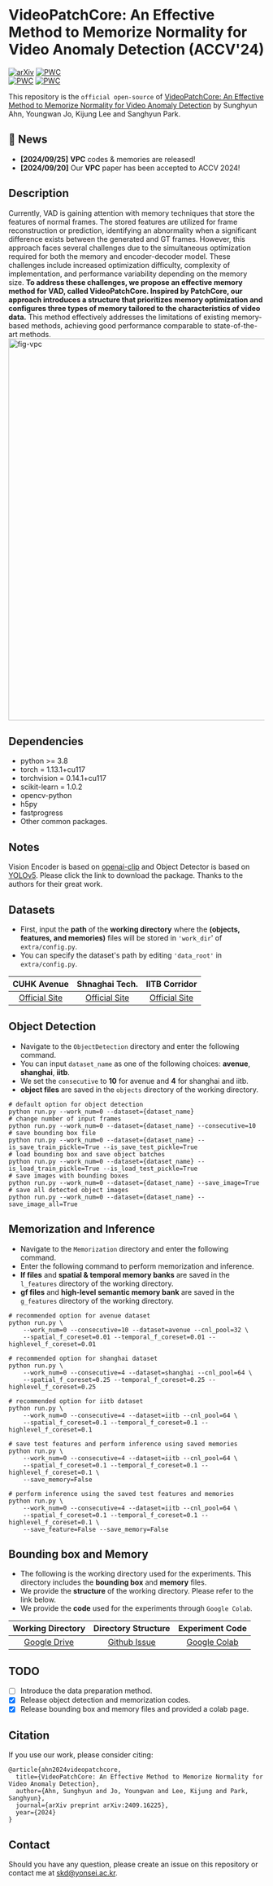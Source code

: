 # VideoPatchCore: An Effective Method to Memorize Normality for Video Anomaly Detection (ACCV'24)
[![arXiv](https://img.shields.io/badge/arXiv-<2409.16225>-<COLOR>.svg)](https://arxiv.org/abs/2409.16225)
[![PWC](https://img.shields.io/endpoint.svg?url=https://paperswithcode.com/badge/videopatchcore-an-effective-method-to/video-anomaly-detection-on-cuhk-avenue)](https://paperswithcode.com/sota/video-anomaly-detection-on-cuhk-avenue?p=videopatchcore-an-effective-method-to)  
[![PWC](https://img.shields.io/endpoint.svg?url=https://paperswithcode.com/badge/videopatchcore-an-effective-method-to/video-anomaly-detection-on-iitb-corridor-1)](https://paperswithcode.com/sota/video-anomaly-detection-on-iitb-corridor-1?p=videopatchcore-an-effective-method-to)
[![PWC](https://img.shields.io/endpoint.svg?url=https://paperswithcode.com/badge/videopatchcore-an-effective-method-to/video-anomaly-detection-on-shanghaitech-4)](https://paperswithcode.com/sota/video-anomaly-detection-on-shanghaitech-4?p=videopatchcore-an-effective-method-to)

This repository is the ```official open-source``` of [VideoPatchCore: An Effective Method to Memorize Normality for Video Anomaly Detection](https://arxiv.org/pdf/2409.16225)
by Sunghyun Ahn, Youngwan Jo, Kijung Lee and Sanghyun Park.

## 📣 News
* **[2024/09/25]** **VPC** codes & memories are released!
* **[2024/09/20]** Our **VPC** paper has been accepted to ACCV 2024!

## Description
Currently, VAD is gaining attention with memory techniques that store the features of normal frames. The stored features are utilized for frame reconstruction or prediction, identifying an abnormality when a significant difference exists between the generated and GT frames. However, this approach faces several challenges due to the simultaneous optimization required for both the memory and encoder-decoder model. These challenges include increased optimization difficulty, complexity of implementation, and performance variability depending on the memory size. **To address these challenges, we propose an effective memory method for VAD, called VideoPatchCore. Inspired by PatchCore, our approach introduces a structure that prioritizes memory optimization and configures three types of memory tailored to the characteristics of video data.** This method effectively addresses the limitations of existing memory-based methods, achieving good performance comparable to state-of-the-art methods.  
<img width="750" alt="fig-vpc" src="https://github.com/user-attachments/assets/d8dda0a3-ebe3-4de0-96f9-ce5c764c949c">  

## Dependencies
- python >= 3.8  
- torch = 1.13.1+cu117
- torchvision = 0.14.1+cu117
- scikit-learn = 1.0.2
- opencv-python  
- h5py  
- fastprogress
- Other common packages.

## Notes
Vision Encoder is based on [openai-clip](https://github.com/openai/CLIP) and Object Detector is based on [YOLOv5](https://pytorch.org/hub/ultralytics_yolov5/). Please click the link to download the package. Thanks to the authors for their great work. 

## Datasets
- First, input the **path** of the **working directory** where the **(objects, features, and memories)** files will be stored in ```'work_dir```' of ```extra/config.py```.
- You can specify the dataset's path by editing ```'data_root'``` in ```extra/config.py```.
  
|     CUHK Avenue    | Shnaghai Tech.    |IITB Corridor    |
|:------------------------:|:-----------:|:-----------:|
|[Official Site](https://www.cse.cuhk.edu.hk/leojia/projects/detectabnormal/dataset.html)|[Official Site](https://svip-lab.github.io/dataset/campus_dataset.html)|[Official Site](https://github.com/Rodrigues-Royston/Multi-timescale_Trajectory_Prediction)|

## Object Detection
- Navigate to the ```ObjectDetection``` directory and enter the following command.
- You can input ```dataset_name``` as one of the following choices: **avenue**, **shanghai**, **iitb**.
- We set the ```consecutive``` to **10** for avenue and **4** for shanghai and iitb.
- **object files** are saved in the ```objects``` directory of the working directory.
```Shell
# default option for object detection
python run.py --work_num=0 --dataset={dataset_name}
# change number of input frames
python run.py --work_num=0 --dataset={dataset_name} --consecutive=10
# save bounding box file
python run.py --work_num=0 --dataset={dataset_name} --is_save_train_pickle=True --is_save_test_pickle=True
# load bounding box and save object batches
python run.py --work_num=0 --dataset={dataset_name} --is_load_train_pickle=True --is_load_test_pickle=True
# save images with bounding boxes
python run.py --work_num=0 --dataset={dataset_name} --save_image=True
# save all detected object images
python run.py --work_num=0 --dataset={dataset_name} --save_image_all=True 
```

## Memorization and Inference
- Navigate to the ```Memorization``` directory and enter the following command.
- Enter the following command to perform memorization and inference.
- **lf files** and **spatial & temporal memory banks** are saved in the ```l_features``` directory of the working directory.
- **gf files** and **high-level semantic memory bank** are saved in the ```g_features``` directory of the working directory.
```Shell
# recommended option for avenue dataset 
python run.py \
    --work_num=0 --consecutive=10 --dataset=avenue --cnl_pool=32 \
    --spatial_f_coreset=0.01 --temporal_f_coreset=0.01 --highlevel_f_coreset=0.01 

# recommended option for shanghai dataset 
python run.py \
    --work_num=0 --consecutive=4 --dataset=shanghai --cnl_pool=64 \
    --spatial_f_coreset=0.25 --temporal_f_coreset=0.25 --highlevel_f_coreset=0.25

# recommended option for iitb dataset 
python run.py \
    --work_num=0 --consecutive=4 --dataset=iitb --cnl_pool=64 \
    --spatial_f_coreset=0.1 --temporal_f_coreset=0.1 --highlevel_f_coreset=0.1

# save test features and perform inference using saved memories
python run.py \
    --work_num=0 --consecutive=4 --dataset=iitb --cnl_pool=64 \
    --spatial_f_coreset=0.1 --temporal_f_coreset=0.1 --highlevel_f_coreset=0.1 \
    --save_memory=False

# perform inference using the saved test features and memories
python run.py \
    --work_num=0 --consecutive=4 --dataset=iitb --cnl_pool=64 \
    --spatial_f_coreset=0.1 --temporal_f_coreset=0.1 --highlevel_f_coreset=0.1 \
    --save_feature=False --save_memory=False
```

## Bounding box and Memory
- The following is the working directory used for the experiments. This directory includes the **bounding box** and **memory** files.
- We provide the **structure** of the working directory. Please refer to the link below.
- We provide the **code** used for the experiments through ```Google Colab```.

|     Working Directory    |  Directory Structure    |   Experiment Code    | 
|:------------------------:|:------------------------:|:------------------------:|
|[Google Drive](https://drive.google.com/file/d/1d3JZzlThsKq4qsuHnUTPrxJ4o8HWV50F/view?usp=drive_link)|[Github Issue](https://github.com/SkiddieAhn/Paper-VideoPatchCore/issues/1)|[Google Colab](https://colab.research.google.com/drive/1AuX7_f944_fcAA_4GPmutqqLMhOgBJUb?usp=sharing)|


## TODO  
- [ ] Introduce the data preparation method.
- [x] Release object detection and memorization codes.
- [x] Release bounding box and memory files and provided a colab page.

## Citation
If you use our work, please consider citing:  
```Shell
@article{ahn2024videopatchcore,
  title={VideoPatchCore: An Effective Method to Memorize Normality for Video Anomaly Detection},
  author={Ahn, Sunghyun and Jo, Youngwan and Lee, Kijung and Park, Sanghyun},
  journal={arXiv preprint arXiv:2409.16225},
  year={2024}
}
```

## Contact
Should you have any question, please create an issue on this repository or contact me at skd@yonsei.ac.kr.
